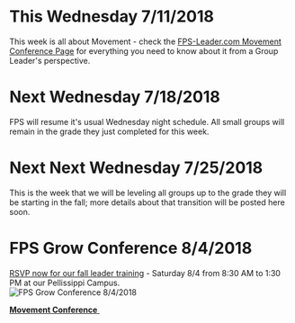 # This Wednesday 7/11/2018
This week is all about Movement - check the [FPS-Leader.com Movement Conference Page](movement.md) for everything you need to know about it from a Group Leader's perspective.

# Next Wednesday 7/18/2018
FPS will resume it's usual Wednesday night schedule. All small groups will remain in the grade they just completed for this week.

# Next Next Wednesday 7/25/2018
This is the week that we will be leveling all groups up to the grade they will be starting in the fall; more details about that transition will be posted here soon.

<!-- Hold all of this for post-Movement use
### Small Group Guide  
[**_In-N-Out_ Week 5: The Purpose of Your Story**](guide.pdf)

### Student Contacts
Remember that *relationships matter more than anything*. Let’s aim for contacting each student in our groups at least once this week.

### Fall Transition Plan
During the last week of July, all students will be transitioning to their upcoming grade for the fall and  **all small group leaders will rise with their existing group to their new grade**. If you would like to do something different, please let your coach know prior to Movement.  
-->

# FPS Grow Conference 8/4/2018
[RSVP now for our fall leader training](http://fpstudents.org/events/fps-grow-conference) - Saturday 8/4 from 8:30 AM to 1:30 PM at our Pellissippi Campus.  
![FPS Grow Conference 8/4/2018](training.jpg)

<!--End of Markdown Content-->
<script src="scripts.js"></script>

<!--Bottom Page Nav Buttons-->
<a class="btn btn-default btn-sm" href="/movement" role="button"><b>Movement Conference</b>&nbsp;<i class="fa fa-arrow-right"></i></a>
